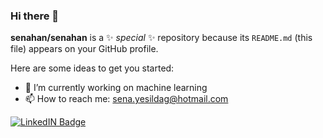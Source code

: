 ### Hi there 👋

**senahan/senahan** is a ✨ _special_ ✨ repository because its `README.md` (this file) appears on your GitHub profile.

Here are some ideas to get you started:

- 🔭 I’m currently working on machine learning 
- 📫 How to reach me: sena.yesildag@hotmail.com

[![LinkedIN Badge](https://www.linkedin.com/in/sena-ye%C5%9Filda%C4%9F/style=flat-quare&labelColor=C13584&logo=instagram&logoColor=white&link=link)](link)
